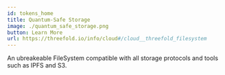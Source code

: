 ```yaml
---
id: tokens_home
title: Quantum-Safe Storage
image: ./quantum_safe_storage.png
button: Learn More
url: https://threefold.io/info/cloud#/cloud__threefold_filesystem
---
```


An ubreakeable FileSystem compatible with all storage protocols and tools such as IPFS and S3.


